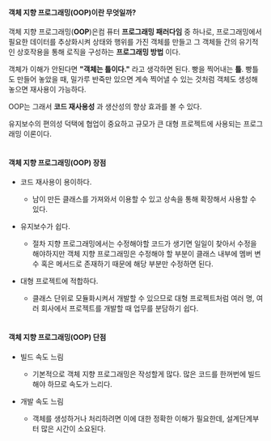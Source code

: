 #### 객체 지향 프로그래밍(OOP)이란 무엇일까?

객체 지향 프로그래밍(__OOP__)은컴 퓨터 __프로그래밍 패러다임__ 중 하나로, 프로그래밍에서 필요한 데이터를 추상화시켜 상태와 행위를 가진 객체를 만들고 그 객체들 간의 유기적인 상호작용을 통해 로직을 구성하는 __프로그래밍 방법__ 이다.

객체가 이해가 안된다면 __"객체는 틀이다."__ 라고 생각하면 된다. 빵을 찍어내는 __틀__. 빵틀도 만들어 놓았을 때, 밀가루 반죽만 있으면 계속 찍어낼 수 있는 것처럼 객체도 생성해놓으면 재사용이 가능하다.

OOP는 그래서 __코드 재사용성__ 과 생산성의 향상 효과를 볼 수 있다.

유지보수의 편의성 덕택에 협업이 중요하고 규모가 큰 대형 프로젝트에 사용되는 프로그래밍 이론이다.<br><br>

#### 객체 지향 프로그래밍(OOP) 장점

- 코드 재사용이 용이하다.
    - 남이 만든 클래스를 가져와서 이용할 수 있고 상속을 통해 확장해서 사용할 수 있다. 

- 유지보수가 쉽다.
    - 절차 지향 프로그래밍에서는 수정해야할 코드가 생기면 일일이 찾아서 수정을 해야하지만 객체 지향 프로그래밍은 수정해야 할 부분이 클래스 내부에 멤버 변수 혹은 메서드로 존재하기 때문에 해당 부분만 수정하면 된다.

- 대형 프로젝트에 적합하다.
    - 클래스 단위로 모듈화시켜서 개발할 수 있으므로 대형 프로젝트처럼 여러 명, 여러 회사에서 프로젝트를 개발할 때 업무를 분담하기 쉽다.
    <br>

#### 객체 지향 프로그래밍(OOP) 단점

- 빌드 속도 느림
    - 기본적으로 객체 지향 프로그래밍은 작성할게 많다. 많은 코드를 한꺼번에 빌드 해야 하므로 속도가 느리다.

- 개발 속도 느림
    - 객체를 생성하거나 처리하려면 이에 대한 정확한 이해가 필요한데, 설계단계부터 많은 시간이 소요된다.
<br>
